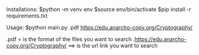 
Installations:
$python -m venv env
$source env/bin/activate
$pip install -r requirements.txt


Usage:
$python main.py .pdf https://edu.anarcho-copy.org/Cryptography/

.pdf = is the format of the files you want to search
.https://edu.anarcho-copy.org/Cryptography/   ==> is the url link you want to search
